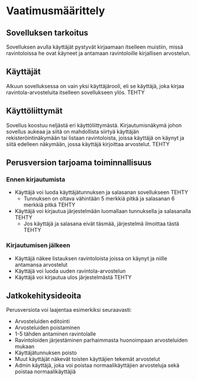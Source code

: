 # Vaatimusmäärittely
## Sovelluksen tarkoitus
Sovelluksen avulla käyttäjät pystyvät kirjaamaan itselleen muistiin, missä ravintoloissa he ovat käyneet ja antamaan ravintoloille kirjallisen arvostelun.
## Käyttäjät
Alkuun sovelluksessa on vain yksi käyttäjärooli, eli se käyttäjä, joka kirjaa ravintola-arvosteluita itselleen sovellukseen ylös. TEHTY
## Käyttöliittymät
Sovellus koostuu neljästä eri käyttöliittymästä. Kirjautumisnäkymä johon sovellus aukeaa ja siitä on mahdollista siirtyä käyttäjän rekisteröintinäkymään tai listaan ravintoloista, joissa käyttäjä on käynyt ja siitä edelleen näkymään, jossa käyttäjä kirjoittaa arvostelut. TEHTY
## Perusversion tarjoama toiminnallisuus
### Ennen kirjautumista
- Käyttäjä voi luoda käyttäjätunnuksen ja salasanan sovellukseen TEHTY
	- Tunnuksen on oltava vähintään 5 merkkiä pitkä ja salasanan 6 merkkiä pitkä TEHTY
- Käyttäjä voi kirjautua järjestelmään luomallaan tunnuksella ja salasanalla TEHTY
	- Jos käyttäjä ja salasana eivät täsmää, järjestelmä ilmoittaa tästä TEHTY
### Kirjautumisen jälkeen
- Käyttäjä näkee listauksen ravintoloista joissa on käynyt ja niille antamansa arvostelut
- Käyttäjä voi luoda uuden ravintola-arvostelun
- Käyttäjä voi kirjautua ulos järjestelmästä TEHTY
## Jatkokehitysideoita
Perusversiota voi laajentaa esimerkiksi seuraavasti:
- Arvosteluiden editointi
- Arvosteluiden poistaminen
- 1-5 tähden antaminen ravintolalle
- Ravintoloiden järjestäminen parhaimmasta huonoimpaan arvosteluiden mukaan
- Käyttäjätunnuksen poisto
- Muut käyttäjät näkevät toisten käyttäjien tekemät arvostelut
- Admin käyttäjä, joka voi poistaa normaalikäyttäjien arvosteluja sekä poistaa normaalikäyttäjiä
